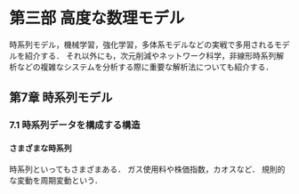 # 第三部 高度な数理モデル
時系列モデル，機械学習，強化学習，多体系モデルなどの実戦で多用されるモデルを紹介する．
それ以外にも，次元削減やネットワーク科学，非線形時系列解析などの複雑なシステムを分析する際に重要な解析法についても紹介する．

## 第7章 時系列モデル
### 7.1 時系列データを構成する構造
#### さまざまな時系列
時系列といってもさまざまある．
ガス使用料や株価指数，カオスなど．
規則的な変動を周期変動という．

#### 